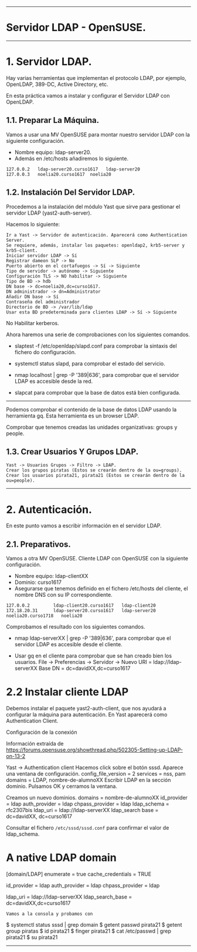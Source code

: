 ___

# **Servidor LDAP - OpenSUSE.**

---

# **1. Servidor LDAP.**

Hay varias herramientas que implementan el protocolo LDAP, por ejemplo, OpenLDAP, 389-DC, Active Directory, etc.

En esta práctica vamos a instalar y configurar el Servidor LDAP con OpenLDAP.

## **1.1. Preparar La Máquina.**

Vamos a usar una MV OpenSUSE para montar nuestro servidor LDAP con la siguiente configuración.

* Nombre equipo: ldap-server20.
* Además en /etc/hosts añadiremos lo siguiente.

~~~
127.0.0.2   ldap-server20.curso1617   ldap-server20
127.0.0.3   noelia20.curso1617  noelia20
~~~

## **1.2. Instalación Del Servidor LDAP.**

Procedemos a la instalación del módulo Yast que sirve para gestionar el servidor LDAP (yast2-auth-server).

Hacemos lo siguiente:

    Ir a Yast -> Servidor de autenticación. Aparecerá como Authentication Server.
    Se requiere, además, instalar los paquetes: openldap2, krb5-server y krb5-client.
    Iniciar servidor LDAP -> Sí    
    Registrar dameon SLP -> No
    Puerto abierto en el cortafuegos -> Sí -> Siguiente
    Tipo de servidor -> autónomo -> Siguiente
    Configuración TLS -> NO habilitar -> Siguiente
    Tipo de BD -> hdb
    DN base -> dc=noelia20,dc=curso1617.
    DN administrador -> dn=Administrator
    Añadir DN base -> Sí
    Contraseña del administrador
    Directorio de BD -> /var/lib/ldap
    Usar esta BD predeterminada para clientes LDAP -> Sí -> Siguiente

No Habilitar kerberos.

Ahora haremos una serie de comprobaciones con los siguientes comandos.

* slaptest -f /etc/openldap/slapd.conf para comprobar la sintaxis del fichero do configuración.

* systemctl status slapd, para comprobar el estado del servicio.

* nmap localhost | grep -P '389|636', para comprobar que el servidor LDAP es accesible desde la red.

* slapcat para comprobar que la base de datos está bien configurada.

---

Podemos comprobar el contenido de la base de datos LDAP usando la herramienta gq. Esta herramienta es un browser LDAP.

Comprobar que tenemos creadas las unidades organizativas: groups y people.

## **1.3. Crear Usuarios Y Grupos LDAP.**

    Yast -> Usuarios Grupos -> Filtro -> LDAP.
    Crear los grupos piratas (Estos se crearán dentro de la ou=groups).
    Crear los usuarios pirata21, pirata21 (Estos se crearán dentro de la ou=people).

---

# **2. Autenticación.**

En este punto vamos a escribir información en el servidor LDAP.

## **2.1. Preparativos.**

Vamos a otra MV OpenSUSE. Cliente LDAP con OpenSUSE con la siguiente configuración.

* Nombre equipo: ldap-clientXX
* Dominio: curso1617
* Asegurarse que tenemos definido en el fichero /etc/hosts del cliente, el nombre DNS con su IP correspondiente.

~~~
127.0.0.2         ldap-client20.curso1617   ldap-client20
172.18.20.31      ldap-server20.curso1617   ldap-server20   noelia20.curso1718   noelia20
~~~

Comprobamos el resultado con los siguientes comandos.

* nmap ldap-serverXX | grep -P '389|636', para comprobar que el servidor LDAP es accesible desde el cliente.

* Usar gq en el cliente para comprobar que se han creado bien los usuarios.
        File -> Preferencias -> Servidor -> Nuevo
        URI = ldap://ldap-serverXX
        Base DN = dc=davidXX,dc=curso1617

# 2.2 Instalar cliente LDAP

Debemos instalar el paquete yast2-auth-client, que nos ayudará a configurar la máquina para autenticación. En Yast aparecerá como Authentication Client.

Configuración de la conexión

Información extraída de https://forums.opensuse.org/showthread.php/502305-Setting-up-LDAP-on-13-2

Yast -> Authentication client
    Hacemos click sobre el botón sssd.
        Aparece una ventana de configuración.
            config_file_version = 2
            services = nss, pam
            domains = LDAP, nombre-de-alumnoXX
        Escribir LDAP en la sección dominio.
        Pulsamos OK y cerramos la ventana.

Creamos un nuevo dominios.
        domains = nombre-de-alumnoXX
        id_provider = ldap
        auth_provider = ldap
        chpass_provider = ldap
        ldap_schema = rfc2307bis
        ldap_uri = ldap://ldap-serverXX
        ldap_search base = dc=davidXX, dc=curso1617

Consultar el fichero `/etc/sssd/sssd.conf` para confirmar el valor de ldap_schema.

# A native LDAP domain
[domain/LDAP]
enumerate = true
cache_credentials = TRUE

id_provider = ldap
auth_provider = ldap
chpass_provider = ldap

ldap_uri = ldap://ldap-serverXX
ldap_search_base = dc=davidXX,dc=curso1617

    Vamos a la consola y probamos con

$ systemctl status sssd | grep domain
$ getent passwd pirata21
$ getent group piratas
$ id pirata21
$ finger pirata21
$ cat /etc/passwd | grep pirata21
$ su pirata21

---

